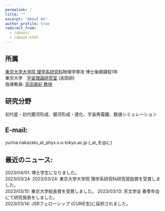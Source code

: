 ```yaml
---
permalink: /
title: ""
excerpt: "About me"
author_profile: true
redirect_from: 
  - /about/
  - /about.html
---
```


## 所属  
[東京大学大学院 理学系研究科](https://www.phys.s.u-tokyo.ac.jp/en/)物理学専攻 博士後期課程1年  
東京大学　[宇宙理論研究室](http://www-utap.phys.s.u-tokyo.ac.jp/index.html) (吉田研)  
指導教員: [吉田直紀 教授](http://www-utap.phys.s.u-tokyo.ac.jp/naoki.yoshida/)

## 研究分野  
初代星・初代銀河形成、銀河形成・進化、宇宙再電離、数値シミュレーション

## E-mail: 
yurina.nakazato_at_phys.s.u-tokyo.ac.jp (_at_を@に)

## 最近のニュース:  
2023/04/01: 博士学生になりました。  
2023/03/24: 
2023/03/24: 東京大学大学院 理学系研究科研究奨励賞を受賞しました。  
2023/03/15: 東京大学総長賞を受賞しました。
2023/03/13: 天文学会 春季年会にて研究発表をしました。  
2023/03/14: JSRフェローシップ (CURIE生)に採択されました。  
